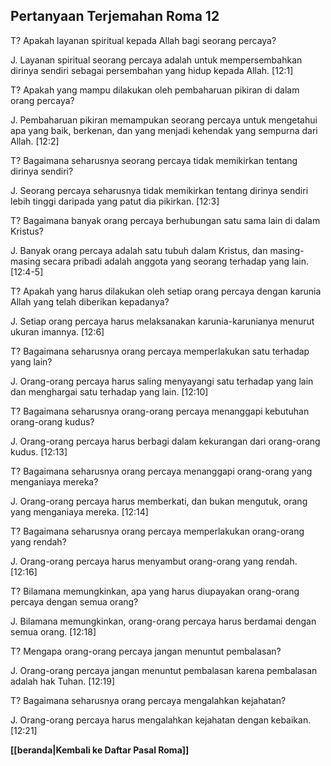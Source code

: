 ## Pertanyaan Terjemahan Roma 12 ##

T? Apakah layanan spiritual kepada Allah bagi seorang percaya?

J. Layanan spiritual seorang percaya adalah untuk mempersembahkan dirinya sendiri sebagai persembahan yang hidup kepada Allah. [12:1]

T? Apakah yang mampu dilakukan oleh pembaharuan pikiran di dalam orang percaya?

J. Pembaharuan pikiran memampukan seorang percaya untuk mengetahui apa yang baik, berkenan, dan yang menjadi kehendak yang sempurna dari Allah. [12:2]

T? Bagaimana seharusnya seorang percaya tidak memikirkan tentang dirinya sendiri?

J. Seorang percaya seharusnya tidak memikirkan tentang dirinya sendiri lebih tinggi daripada yang patut dia pikirkan. [12:3]

T? Bagaimana banyak orang percaya berhubungan satu sama lain di dalam Kristus?

J. Banyak orang percaya adalah satu tubuh dalam Kristus, dan masing-masing secara pribadi adalah anggota yang seorang terhadap yang lain. [12:4-5]

T? Apakah yang harus dilakukan oleh setiap orang percaya dengan karunia Allah yang telah diberikan kepadanya?

J. Setiap orang percaya harus melaksanakan karunia-karunianya menurut ukuran imannya. [12:6]

T? Bagaimana seharusnya orang percaya memperlakukan satu terhadap yang lain?

J. Orang-orang percaya harus saling menyayangi satu terhadap yang lain dan menghargai satu terhadap yang lain. [12:10]

T? Bagaimana seharusnya orang-orang percaya menanggapi kebutuhan orang-orang kudus?

J. Orang-orang percaya harus berbagi dalam kekurangan dari orang-orang kudus. [12:13]

T? Bagaimana seharusnya orang percaya menanggapi orang-orang yang menganiaya mereka?

J. Orang-orang percaya harus memberkati, dan bukan mengutuk, orang yang menganiaya mereka. [12:14]

T? Bagaimana seharusnya orang percaya memperlakukan orang-orang yang rendah?

J. Orang-orang percaya harus menyambut orang-orang yang rendah. [12:16]

T? Bilamana memungkinkan, apa yang harus diupayakan orang-orang percaya dengan semua orang?

J. Bilamana memungkinkan, orang-orang percaya harus berdamai dengan semua orang. [12:18]

T? Mengapa orang-orang percaya jangan menuntut pembalasan?

J. Orang-orang percaya jangan menuntut pembalasan karena pembalasan adalah hak Tuhan. [12:19]

T? Bagaimana seharusnya orang percaya mengalahkan kejahatan?

J. Orang-orang percaya harus mengalahkan kejahatan dengan kebaikan. [12:21]

__[[beranda|Kembali ke Daftar Pasal Roma]]__

